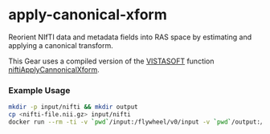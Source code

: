 # apply-canonical-xform
Reorient NIfTI data and metadata fields into RAS space by estimating and applying a canonical transform.

This Gear uses a compiled version of the [VISTASOFT](https://github.com/vistalab/vistasoft/) function [niftiApplyCannonicalXform](https://github.com/vistalab/vistasoft/blob/master/fileFilters/nifti/niftiApplyCannonicalXform.m).


### Example Usage

```bash
mkdir -p input/nifti && mkdir output
cp <nifti-file.nii.gz> input/nifti
docker run --rm -ti -v `pwd`/input:/flywheel/v0/input -v `pwd`/output:/flywheel/v0/output scitran/apply-canonical-xform
```
